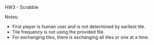 HW3 - Scrabble

Notes:
- First player is human user and is not determined by earliest tile.
- Tile frequency is not using the provided file.
- For exchanging tiles, there is exchanging all tiles or one at a time.